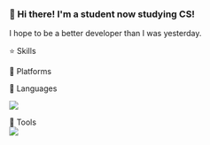 ### 👋 Hi there! I'm a student now studying CS!

I hope to be a better developer than I was yesterday.

⭐️ Skills

📍 Platforms

📍 Languages

<img src="https://img.shields.io/badge/C-A8B9CC?style=flat-square&logo=C&logoColor=white"/>

📍 Tools
<br>
<img src="https://img.shields.io/badge/Git-F05032?style=flat-square&logo=Git&logoColor=white"/>

<!--
**seoyoon98/seoyoon98** is a ✨ _special_ ✨ repository because its `README.md` (this file) appears on your GitHub profile.

Here are some ideas to get you started:

- 🔭 I’m currently working on ...
- 🌱 I’m currently learning ...
- 👯 I’m looking to collaborate on ...
- 🤔 I’m looking for help with ...
- 💬 Ask me about ...
- 📫 How to reach me: ...
- 😄 Pronouns: ...
- ⚡ Fun fact: ...
-->
